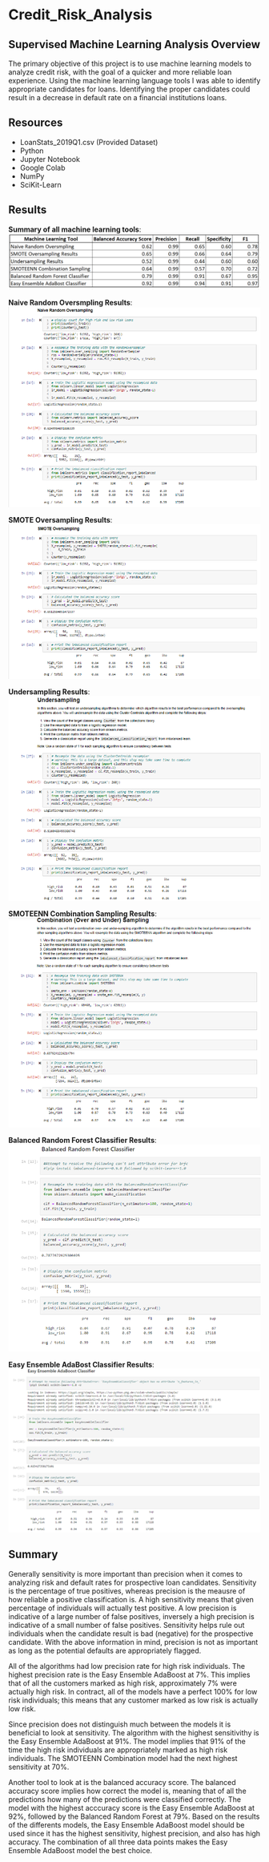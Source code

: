 # Credit_Risk_Analysis

## Supervised Machine Learning Analysis Overview
The primary objective of this project is to use machine learning models to analyze credit risk, with the goal of a quicker and more reliable loan experience.  Using the machine learning language tools I was able to identify appropriate candidates for loans.  Identifying the proper candidates could result in a decrease in default rate on a financial institutions loans.


## Resources
- LoanStats_2019Q1.csv (Provided Dataset)
- Python
- Jupyter Notebook
- Google Colab
- NumPy
- SciKit-Learn


## Results
**Summary of all machine learning tools**:
![This is an image](https://github.com/Jahill17/Credit_Risk_Analysis/blob/main/Screenshots/ML_Summary_Results.png)

**Naive Random Oversmpling Results**:
![This is an image](https://github.com/Jahill17/Credit_Risk_Analysis/blob/main/Screenshots/Credit_risk_resampling-RandomOversampling.png)

**SMOTE Oversampling Results**:
![This is an image](https://github.com/Jahill17/Credit_Risk_Analysis/blob/main/Screenshots/Credit_risk_resampling-SMOTEOversampling.png)

**Undersampling Results**:
![This is an image](https://github.com/Jahill17/Credit_Risk_Analysis/blob/main/Screenshots/Credit_risk_resampling-Undersampling.png)

**SMOTEENN Combination Sampling Results**:
![This is an image](https://github.com/Jahill17/Credit_Risk_Analysis/blob/main/Screenshots/Credit_risk_resampling-CombinationOverUnderSampling.png)

**Balanced Random Forest Classifier Results**:
![This is an image](https://github.com/Jahill17/Credit_Risk_Analysis/blob/main/Screenshots/Credit_risk_ensemble-BalancedRandomForest.png)

**Easy Ensemble AdaBost Classifier Results**:
![This is an image](https://github.com/Jahill17/Credit_Risk_Analysis/blob/main/Screenshots/Credit_risk_ensemble-EasyEnsembleAdaBoost.png)

## Summary
Generally sensitivity is more important than precision when it comes to analyzing risk and default rates for prospective loan candidates.  Sensitivity is the percentage of true positives, whereas precision is the meausre of how reliable a positive classification is.  A high sensitivity means that given percentage of individuals will actually test positive.  A low precision is indicative of a large number of false positives, inversely a high precision is indicative of a small number of false positives. Sensitivity helps rule out individuals when the candidate result is bad (negative) for the prospective candidate.  With the above information in mind, precision is not as important as long as the potential defaults are appropriately flagged.

All of the algorithms had low precision rate for high risk individuals.  The highest precision rate is the Easy Ensemble AdaBoost at 7%.  This implies that of all the customers marked as high risk, approximately 7% were actually high risk.  In contract, all of the models have a perfect 100% for low risk individuals; this means that any customer marked as low risk is actually low risk.

Since precision does not distinguish much between the models it is beneficial to look at sensitivity.  The algorithm with the highest sensitivithy is the Easy Ensemble AdaBoost at 91%. The model implies that 91% of the time the high risk individuals are appropriately marked as high risk individuals. The SMOTEENN Combination model had the next highest sensitivity at 70%.

Another tool to look at is the balanced accuracy score.  The balanced accuracy score implies how correct the model is, meaning that of all the predictions how many of the predictions were classified correctly.  The model with the highest acccuracy score is the Easy Ensemble AdaBoost at 92%, followed by the Balanced Random Forest at 79%. Based on the results of the differents models, the Easy Ensemble AdaBoost model should be used since it has the highest sensitivity, highest precision, and also has high accuracy.  The combination of all three data points makes the Easy Ensemble AdaBoost model the best choice.
